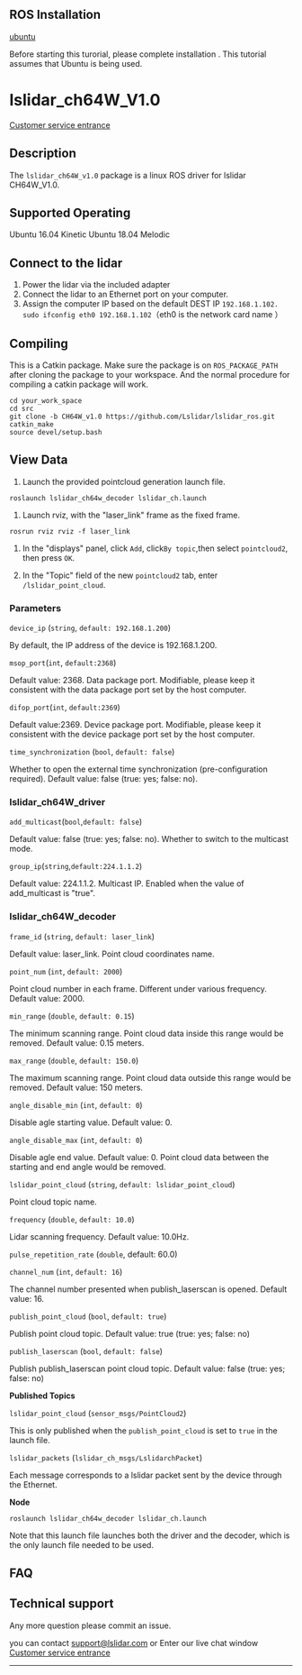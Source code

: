 ROS Installation
-----

[ubuntu](http://wiki.ros.org/Installation/Ubuntu)

Before starting this turorial, please complete installation . This tutorial assumes that Ubuntu is being used.

# lslidar_ch64W_V1.0
[Customer service entrance](https://1893520.s5.udesk.cn/im_client/?web_plugin_id=502)

## Description

The `lslidar_ch64W_v1.0` package is a linux ROS driver for lslidar CH64W_V1.0.

Supported Operating
----

Ubuntu 16.04 Kinetic
Ubuntu 18.04 Melodic

## Connect to the lidar

1. Power the lidar via the included adapter
2. Connect the lidar to an Ethernet port on your computer.
3. Assign the computer IP based on the default DEST IP `192.168.1.102.` 
`sudo ifconfig eth0 192.168.1.102`（eth0 is the network card name ）


## Compiling

This is a Catkin package. Make sure the package is on `ROS_PACKAGE_PATH`  after cloning the package to your workspace. And the normal procedure for compiling a catkin package will work.

```
cd your_work_space
cd src
git clone -b CH64W_v1.0 https://github.com/Lslidar/lslidar_ros.git
catkin_make
source devel/setup.bash
```

## View Data

1. Launch the provided pointcloud generation launch file.

```
roslaunch lslidar_ch64w_decoder lslidar_ch.launch
```

1. Launch rviz, with the "laser_link" frame as the fixed frame.

```
rosrun rviz rviz -f laser_link
```

1. In the "displays" panel, click `Add`, click`By topic`,then select `pointcloud2`, then press `OK`.

2. In the "Topic" field of the new `pointcloud2` tab, enter `/lslidar_point_cloud`.

### **Parameters**

`device_ip` (`string`, `default: 192.168.1.200`)

By default, the IP address of the device is 192.168.1.200.

`msop_port`(`int`, `default:2368`)

Default value: 2368. Data package port. Modifiable, please keep it consistent with the data package port set by the host computer. 

`difop_port`(`int`, `default:2369`)

Default value:2369. Device package port. Modifiable, please keep it consistent with the device package port set by the host computer. 

`time_synchronization` (`bool`, `default: false`)

Whether to open the external time synchronization (pre-configuration required). Default value: false (true: yes; false: no). 

### lslidar_ch64W_driver

`add_multicast`(`bool`,`default: false`)

Default value: false (true: yes; false: no). Whether to switch to the multicast mode. 

`group_ip`(`string`,`default:224.1.1.2`)

Default value: 224.1.1.2. Multicast IP. Enabled when the value of add_multicast is "true".


### lslidar_ch64W_decoder

`frame_id` (`string`, `default: laser_link`)

Default value: laser_link. Point cloud coordinates name.

`point_num` (`int`, `default: 2000`)

Point cloud number in each frame. Different under various frequency. Default value: 2000.

`min_range` (`double`, `default: 0.15`)

The minimum scanning range. Point cloud data inside this range would be removed. Default value: 0.15 meters.

`max_range` (`double`, `default: 150.0`)

The maximum scanning range. Point cloud data outside this range would be removed. Default value: 150 meters.

`angle_disable_min` (`int`, `default: 0`)

Disable agle starting value. Default value: 0.

`angle_disable_max` (`int`, `default: 0`)

Disable agle end value. Default value: 0. Point cloud data between the starting and end angle would be removed.

`lslidar_point_cloud` (`string`, `default: lslidar_point_cloud`)

Point cloud topic name.

`frequency` (`double`, `default: 10.0`)

Lidar scanning frequency. Default value: 10.0Hz.

`pulse_repetition_rate` (`double`, default: 60.0)

`channel_num` (`int`, `default: 16`)

The channel number presented when publish_laserscan is opened. Default value: 16.

`publish_point_cloud` (`bool`, `default: true`)

Publish point cloud topic. Default value: true (true: yes; false: no)

`publish_laserscan` (`bool`, `default: false`)

Publish publish_laserscan point cloud topic. Default value: false (true: yes; false: no)

**Published Topics**

`lslidar_point_cloud` (`sensor_msgs/PointCloud2`)

This is only published when the `publish_point_cloud` is set to `true` in the launch file.

`lslidar_packets` (`lslidar_ch_msgs/LslidarchPacket`)

Each message corresponds to a lslidar packet sent by the device through the Ethernet.



**Node**

```
roslaunch lslidar_ch64w_decoder lslidar_ch.launch
```

Note that this launch file launches both the driver and the decoder, which is the only launch file needed to be used.


## FAQ

## Technical support

Any more question please commit an issue.

you can contact support@lslidar.com
or Enter our live chat window
[Customer service entrance](https://1893520.s5.udesk.cn/im_client/?web_plugin_id=502)


****

